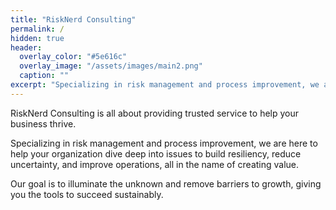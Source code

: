 ```yaml
---
title: "RiskNerd Consulting"
permalink: /
hidden: true
header:
  overlay_color: "#5e616c"
  overlay_image: "/assets/images/main2.png"
  caption: ""
excerpt: "Specializing in risk management and process improvement, we are here to help your organization dive deep into issues to build resiliency, reduce uncertainty, and improve operations, all in the name of creating value."    
---
```


RiskNerd Consulting is all about providing trusted service to help your business thrive.

Specializing in risk management and process improvement, we are here to help your organization dive deep into issues to build resiliency, reduce uncertainty, and improve operations, all in the name of creating value.

Our goal is to illuminate the unknown and remove barriers to growth, giving you the tools to succeed sustainably.

